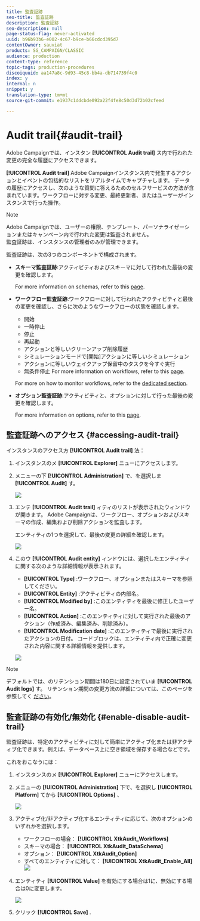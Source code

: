 ```yaml
---
title: 監査証跡
seo-title: 監査証跡
description: 監査証跡
seo-description: null
page-status-flag: never-activated
uuid: b96b93b6-e002-4c67-b9ce-b66cdcd395d7
contentOwner: sauviat
products: SG_CAMPAIGN/CLASSIC
audience: production
content-type: reference
topic-tags: production-procedures
discoiquuid: aa147a8c-9d93-45c8-bb4a-db714739f4c0
index: y
internal: n
snippet: y
translation-type: tm+mt
source-git-commit: e1937c1ddcbde092a22f4fe8c50d3d72b02cfeed

---
```



# Audit trail{#audit-trail}

Adobe Campaignでは、インスタン **[!UICONTROL Audit trail]** ス内で行われた変更の完全な履歴にアクセスできます。

**[!UICONTROL Audit trail]** Adobe Campaignインスタンス内で発生するアクションとイベントの包括的なリストをリアルタイムでキャプチャします。 データの履歴にアクセスし、次のような質問に答えるためのセルフサービスの方法が含まれています。ワークフローに対する変更、最終更新者、またはユーザーがインスタンスで行った操作。

>[!NOTE]
>
>Adobe Campaignでは、ユーザーの権限、テンプレート、パーソナライゼーションまたはキャンペーン内で行われた変更は監査されません。\
>監査証跡は、インスタンスの管理者のみが管理できます。

監査証跡は、次の3つのコンポーネントで構成されます。

* **スキーマ監査証跡**:アクティビティおよびスキーマに対して行われた最後の変更を確認します。

   For more information on schemas, refer to this [page](../../configuration/using/data-schemas.md).

* **ワークフロー監査証跡**:ワークフローに対して行われたアクティビティと最後の変更を確認し、さらに次のようなワークフローの状態を確認します。

   * 開始
   * 一時停止
   * 停止
   * 再起動
   * アクションと等しいクリーンアップ削除履歴
   * シミュレーションモードで[開始]アクションに等しいシミュレーション
   * アクションに等しいウェイクアップ保留中のタスクを今すぐ実行
   * 無条件停止
   For more information on workflows, refer to this [page](../../workflow/using/about-workflows.md).

   For more on how to monitor workflows, refer to the [dedicated section](../../workflow/using/monitoring-workflow-execution.md).

* **オプション監査証跡**:アクティビティと、オプションに対して行った最後の変更を確認します。

   For more information on options, refer to this [page](../../installation/using/configuring-campaign-options.md).

## 監査証跡へのアクセス {#accessing-audit-trail}

インスタンスのアクセス方 **[!UICONTROL Audit trail]** 法：

1. インスタンスのメ **[!UICONTROL Explorer]** ニューにアクセスします。
1. メニューの下 **[!UICONTROL Administration]** で、を選択しま **[!UICONTROL Audit]** す。

   ![](assets/audit_trail_1.png)

1. エンテ **[!UICONTROL Audit trail]** ィティのリストが表示されたウィンドウが開きます。 Adobe Campaignは、ワークフロー、オプションおよびスキーマの作成、編集および削除アクションを監査します。

   エンティティの1つを選択して、最後の変更の詳細を確認します。

   ![](assets/audit_trail_2.png)

1. このウ **[!UICONTROL Audit entity]** ィンドウには、選択したエンティティに関する次のような詳細情報が表示されます。

   * **[!UICONTROL Type]** :ワークフロー、オプションまたはスキーマを参照してください。
   * **[!UICONTROL Entity]** :アクティビティの内部名。
   * **[!UICONTROL Modified by]** :このエンティティを最後に修正したユーザー名。
   * **[!UICONTROL Action]** :このエンティティに対して実行された最後のアクション（作成済み、編集済み、削除済み）。
   * **[!UICONTROL Modification date]** :このエンティティで最後に実行されたアクションの日付。
   コードブロックは、エンティティ内で正確に変更された内容に関する詳細情報を提供します。

   ![](assets/audit_trail_3.png)

>[!NOTE]
>
>デフォルトでは、のリテンション期間は180日に設定されていま **[!UICONTROL Audit logs]** す。 リテンション期間の変更方法の詳細については、このページを参照してく [ださい](../../production/using/database-cleanup-workflow.md#deployment-wizard)。

## 監査証跡の有効化/無効化 {#enable-disable-audit-trail}

監査証跡は、特定のアクティビティに対して簡単にアクティブ化または非アクティブ化できます。例えば、データベース上に空き領域を保存する場合などです。

これをおこなうには：

1. インスタンスのメ **[!UICONTROL Explorer]** ニューにアクセスします。
1. メニューの **[!UICONTROL Administration]** 下で、を選択し **[!UICONTROL Platform]** てから **[!UICONTROL Options]** 、

   ![](assets/audit_trail_4.png)

1. アクティブ化/非アクティブ化するエンティティに応じて、次のオプションのいずれかを選択します。

   * ワークフローの場合： **[!UICONTROL XtkAudit_Workflows]**
   * スキーマの場合： **[!UICONTROL XtkAudit_DataSchema]**
   * オプション： **[!UICONTROL XtkAudit_Option]**
   * すべてのエンティティに対して： **[!UICONTROL XtkAudit_Enable_All]**
   ![](assets/audit_trail_5.png)

1. エンティティ **[!UICONTROL Value]** を有効にする場合は1に、無効にする場合は0に変更します。

   ![](assets/audit_trail_6.png)

1. クリック **[!UICONTROL Save]** .

